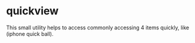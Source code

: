 # quickview

This small utility helps to access commonly accessing 4 items quickly,
like (iphone quick ball).
